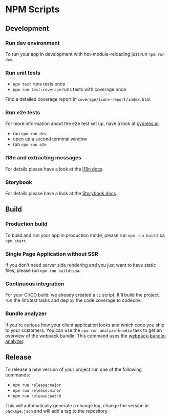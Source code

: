 # NPM Scripts

## Development

### Run dev environment
To run your app in development with hot-module-reloading just run `npm run dev`.

### Run unit tests
- `npm test` runs tests once
- `npm run test:coverage` runs tests with coverage once

Find a detailed coverage report in `coverage/iconv-report/index.html`

### Run e2e tests

For more information about the e2e test set up, have a look at [cypress.io](https://www.cypress.io/).

- run `npm run dev`
- open up a second terminal window
- run `npm run e2e`

### I18n and extracting messages
For details please have a look at the [i18n docs](i18n.md).

### Storybook
For details please have a look at the [Storybook docs](storybook.md).


## Build

### Production build
To build and run your app in production mode, please run `npm run build && npm start`.

### Single Page Application without SSR
If you don't need server side rendering and you just want to have static files, please run `npm run build:spa`.

### Continuous integration
For your CI/CD build, we already created a `ci` script. It'll build the project, run the lint/test tasks and deploy the code coverage to codecov.

### Bundle analyzer
If you're curious how your client application looks and which code you ship to your customers.
You can use the `npm run analyze-bundle` task to get an overview of the webpack bundle.
This command uses the [webpack-bundle-analyzer](https://github.com/webpack-contrib/webpack-bundle-analyzer).

## Release
To release a new version of your project run one of the following commands:

- `npm run release:major`
- `npm run release:minor`
- `npm run release:patch`

This will automatically generate a change log, change the version in `package.json` and will add a tag to the repository.
